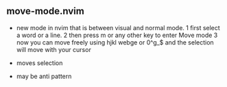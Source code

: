 move-mode.nvim
--------------
- new mode in nvim that is between visual and normal mode.
    1 first select a word or a line.
    2 then press m or any other key to enter Move mode
    3 now you can move freely using hjkl webge or 0^g_$ and the selection will move with your cursor

- moves selection
- may be anti pattern

